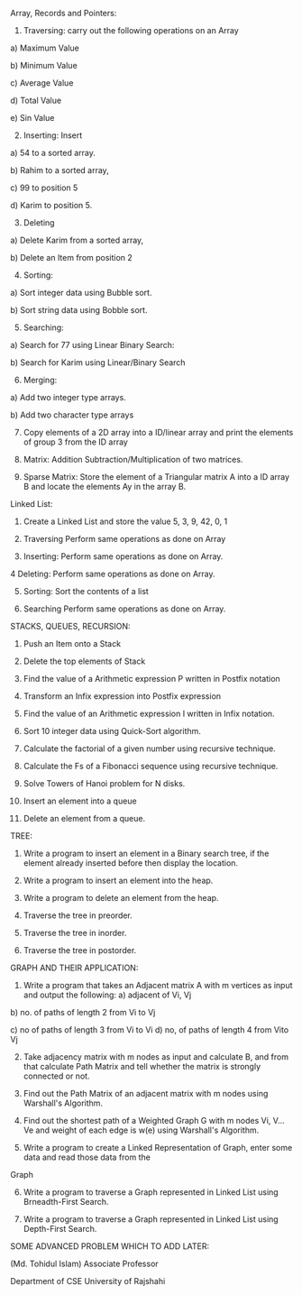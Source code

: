 Array, Records and Pointers:

1. Traversing: carry out the following operations on an Array

a) Maximum Value

b) Minimum Value

 c) Average Value

d) Total Value

e) Sin Value

 

2. Inserting: Insert

a) 54 to a sorted array.

b) Rahim to a sorted array,

 c) 99 to position 5

d) Karim to position 5.

 

3. Deleting

a) Delete Karim from a sorted array,

 b) Delete an Item from position 2

 

4. Sorting:

a) Sort integer data using Bubble sort.

 b) Sort string data using Bobble sort.

 

5. Searching:

a) Search for 77 using Linear Binary Search:

 b) Search for Karim using Linear/Binary Search

 

6. Merging:

a) Add two integer type arrays.

 b) Add two character type arrays

7. Copy elements of a 2D array into a ID/linear array and print the elements of group 3 from the ID array

8. Matrix: Addition Subtraction/Multiplication of two matrices.

9. Sparse Matrix: Store the element of a Triangular matrix A into a ID array B and locate the elements Ay in the array B.

 

Linked List:

1. Create a Linked List and store the value 5, 3, 9, 42, 0, 1

2. Traversing Perform same operations as done on Array

3. Inserting: Perform same operations as done on Array.

4 Deleting: Perform same operations as done on Array.

5. Sorting: Sort the contents of a list

6. Searching Perform same operations as done on Array.

 

STACKS, QUEUES, RECURSION:

1. Push an Item onto a Stack

2. Delete the top elements of Stack

3. Find the value of a Arithmetic expression P written in Postfix notation

4. Transform an Infix expression into Postfix expression

5. Find the value of an Arithmetic expression I written in Infix notation.

6. Sort 10 integer data using Quick-Sort algorithm.

7. Calculate the factorial of a given number using recursive technique.

8. Calculate the Fs of a Fibonacci sequence using recursive technique.

9. Solve Towers of Hanoi problem for N disks.

10. Insert an element into a queue

11. Delete an element from a queue.

TREE:

1. Write a program to insert an element in a Binary search tree, if the element already inserted before then  display the location.

 2. Write a program to insert an element into the heap.

3. Write a program to delete an element from the heap.

4. Traverse the tree in preorder.

5. Traverse the tree in inorder.

6. Traverse the tree in postorder.

 

GRAPH AND THEIR APPLICATION:

1. Write a program that takes an Adjacent matrix A with m vertices as input and output the following: a) adjacent of Vi, Vj

b) no. of paths of length 2 from Vi to Vj

c) no of paths of length 3 from Vi to Vi d) no, of paths of length 4 from Vito Vj

2. Take adjacency matrix with m nodes as input and calculate B, and from that calculate Path Matrix and tell whether the matrix is strongly connected or not.

3. Find out the Path Matrix of an adjacent matrix with m nodes using Warshall's Algorithm.

4. Find out the shortest path of a Weighted Graph G with m nodes Vi, V... Ve and weight of each edge is w(e) using Warshall's Algorithm.

5. Write a program to create a Linked Representation of Graph, enter some data and read those data from the

Graph

6. Write a program to traverse a Graph represented in Linked List using Brneadth-First Search.

7. Write a program to traverse a Graph represented in Linked List using Depth-First Search.

 

SOME ADVANCED PROBLEM WHICH TO ADD LATER:

(Md. Tohidul Islam) Associate Professor

Department of CSE University of Rajshahi
